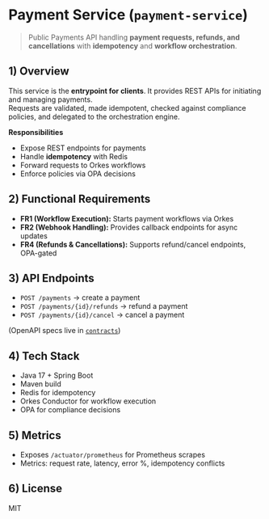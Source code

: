 # Payment Service (`payment-service`)

> Public Payments API handling **payment requests, refunds, and cancellations** with **idempotency** and **workflow orchestration**.  


## 1) Overview
This service is the **entrypoint for clients**. It provides REST APIs for initiating and managing payments.  
Requests are validated, made idempotent, checked against compliance policies, and delegated to the orchestration engine.  

**Responsibilities**
- Expose REST endpoints for payments  
- Handle **idempotency** with Redis  
- Forward requests to Orkes workflows  
- Enforce policies via OPA decisions  


## 2) Functional Requirements
- **FR1 (Workflow Execution):** Starts payment workflows via Orkes  
- **FR2 (Webhook Handling):** Provides callback endpoints for async updates  
- **FR4 (Refunds & Cancellations):** Supports refund/cancel endpoints, OPA-gated  


## 3) API Endpoints
- `POST /payments` → create a payment  
- `POST /payments/{id}/refunds` → refund a payment  
- `POST /payments/{id}/cancel` → cancel a payment  

(OpenAPI specs live in [`contracts`](../contracts/openapi/payment-service.yaml))  


## 4) Tech Stack
- Java 17 + Spring Boot  
- Maven build  
- Redis for idempotency  
- Orkes Conductor for workflow execution  
- OPA for compliance decisions  


## 5) Metrics
- Exposes `/actuator/prometheus` for Prometheus scrapes  
- Metrics: request rate, latency, error %, idempotency conflicts  


## 6) License
MIT
